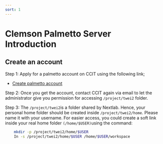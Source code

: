 ```yaml
---
sort: 1
---
```



# Clemson Palmetto Server Introduction

## Create an account
Step 1: Apply for a palmetto account on CCIT using the following link;

- [Create palmetto account](http://clemson.cherwellondemand.com/CherwellPortal/IT/One-Step/CITIAccount)

Step 2: Once you get the account, contact CCIT again via email to let the administrator give you permission for accessing ``` /project/twei2 ``` folder.

Step 3: The ``` /project/twei2 ```is a folder shared by Nextlab. Hence, your personal home folder should be created inside ``` /project/twei2/home ```. Please name it with your username. For easier access, you could create a soft link inside your real home folder ``` (/home/$USER) ```using the command:

```bash
    mkdir -p /project/twei2/home/$USER
    In -s /project/twei2/home/$USER /home/$USER/workspace
```


